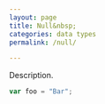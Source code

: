 ```yaml
---
layout: page
title: Null&nbsp;
categories: data types
permalink: /null/

---
```


Description.

```js
var foo = "Bar";
```